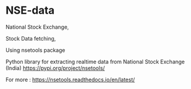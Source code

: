 # NSE-data
National Stock Exchange,

Stock Data fetching, 

Using nsetools package

Python library for extracting realtime data from National Stock Exchange (India)
https://pypi.org/project/nsetools/

For more : https://nsetools.readthedocs.io/en/latest/
